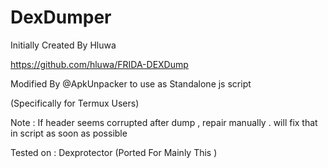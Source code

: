# DexDumper
Initially Created By Hluwa

https://github.com/hluwa/FRIDA-DEXDump

Modified By @ApkUnpacker to use as Standalone js script 

(Specifically for Termux Users)

Note : If header seems corrupted after dump , repair manually . will fix that in script as soon as possible

Tested on : Dexprotector (Ported For Mainly This )
